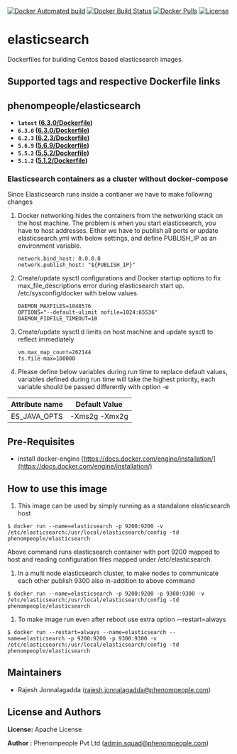 [![Docker Automated build](https://img.shields.io/docker/automated/phenompeople/elasticsearch.svg?style=plastic)](https://hub.docker.com/r/phenompeople/elasticsearch/)
[![Docker Build Status](https://img.shields.io/docker/build/phenompeople/elasticsearch.svg?style=plastic)](https://hub.docker.com/r/phenompeople/elasticsearch/)
[![Docker Pulls](https://img.shields.io/docker/pulls/phenompeople/elasticsearch.svg?style=plastic)](https://hub.docker.com/r/phenompeople/elasticsearch/)
[![License](https://img.shields.io/badge/License-Apache%202.0-blue.svg)](https://opensource.org/licenses/Apache-2.0)

# elasticsearch 

Dockerfiles for building Centos based elasticsearch images.

## Supported tags and respective Dockerfile links

## phenompeople/elasticsearch

* **`latest`		([6.3.0/Dockerfile](https://bitbucket.org/phenompeople/elasticsearch/src/master/6.3.0/Dockerfile))**
* **`6.3.0` 		([6.3.0/Dockerfile](https://bitbucket.org/phenompeople/elasticsearch/src/master/6.3.0/Dockerfile))**
* **`6.2.3` 		([6.2.3/Dockerfile](https://bitbucket.org/phenompeople/elasticsearch/src/master/6.2.3/Dockerfile))**
* **`5.6.9` 		([5.6.9/Dockerfile](https://bitbucket.org/phenompeople/elasticsearch/src/master/5.6.9/Dockerfile))**
* **`5.5.2` 		([5.5.2/Dockerfile](https://bitbucket.org/phenompeople/elasticsearch/src/master/5.5.2/Dockerfile))**
* **`5.1.2` 		([5.1.2/Dockerfile](https://bitbucket.org/phenompeople/elasticsearch/src/master/5.1.2/Dockerfile))**

### Elasticsearch containers as a cluster without docker-compose 

Since Elasticsearch runs inside a contianer we have to make following changes

1. Docker networking hides the containers from the networking stack on the host machine. The problem is when you start elasticsearch, you have to host addresses. 
   Either we have to publish all ports or update elasticsearch.yml with below settings, and define PUBLISH_IP as an environment variable.
   
   ```
   network.bind_host: 0.0.0.0
   network.publish_host: "${PUBLISH_IP}"
   ```
    
1. Create/update sysctl configurations and Docker startup options to fix max_file_descriptions error during elasticsearch start up.
	/etc/sysconfig/docker with below values
	
	```
	DAEMON_MAXFILES=1048576
	OPTIONS="--default-ulimit nofile=1024:65536"
	DAEMON_PIDFILE_TIMEOUT=10
	```

1. Create/update sysctl.d limits on host machine and update sysctl to reflect immediately

	```
	vm.max_map_count=262144
	fs.file-max=100000
	```
1. Please define below variables during run time to replace default values, variables defined during run time will take the highest priority, each variable should be passed differently with option -e 

|Attribute name                     | Default Value             |
|-----------------------------------|---------------------------|
|ES_JAVA_OPTS                       | -Xms2g -Xmx2g             |

## Pre-Requisites

- install docker-engine [https://docs.docker.com/engine/installation/](https://docs.docker.com/engine/installation/)

## How to use this image 

1.  This image can be used by simply running as a standalone elasticsearch host 

```$ docker run --name=elasticsearch -p 9200:9200 -v /etc/elasticsearch:/usr/local/elasticsearch/config -td phenompeople/elasticsearch```

Above command runs elasticsearch container with port 9200 mapped to host and reading configuration files mapped under /etc/elasticsearch. 

1. In a multi node elasticsearch cluster, to make nodes to communicate each other publish 9300 also in-addition to above command

```$ docker run --name=elasticsearch -p 9200:9200 -p 9300:9300 -v /etc/elasticsearch:/usr/local/elasticsearch/config -td phenompeople/elasticsearch```

1. To make image run even after reboot use extra option --restart=always

```$ docker run --restart=always --name=elasticsearch --name=elasticsearch -p 9200:9200 -p 9300:9300 -v /etc/elasticsearch:/usr/local/elasticsearch/config -td phenompeople/elasticsearch```

## Maintainers

* Rajesh Jonnalagadda (<rajesh.jonnalagadda@phenompeople.com>)

## License and Authors

**License:**	Apache License

**Author :** Phenompeople Pvt Ltd (<admin.squad@phenompeople.com>)